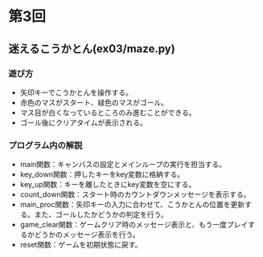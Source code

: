 # 第3回
## 迷えるこうかとん(ex03/maze.py)
### 遊び方
* 矢印キーでこうかとんを操作する。
* 赤色のマスがスタート、緑色のマスがゴール。
* マス目が白くなっているところのみ進むことができる。
* ゴール後にクリアタイムが表示される。

### プログラム内の解説
* main関数：キャンバスの設定とメインループの実行を担当する。
* key_down関数：押したキーをkey変数に格納する。
* key_up関数：キーを離したときにkey変数を空にする。
* count_down関数：スタート時のカウントダウンメッセージを表示する。
* main_proc関数：矢印キーの入力に合わせて、こうかとんの位置を更新する。また、ゴールしたかどうかの判定を行う。
* game_clear関数：ゲームクリア時のメッセージ表示と、もう一度プレイするかどうかのメッセージ表示を行う。
* reset関数：ゲームを初期状態に戻す。